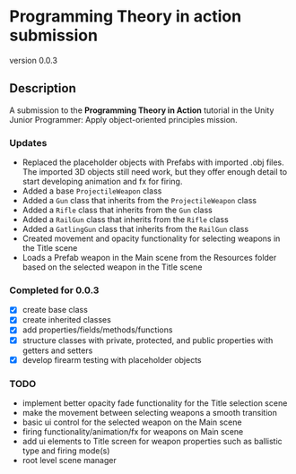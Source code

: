 # Programming Theory in action submission
version 0.0.3

## Description
A submission to the **Programming Theory in Action** tutorial in the Unity Junior Programmer: Apply object-oriented principles mission.

### Updates
  - Replaced the placeholder objects with Prefabs with imported .obj files. The imported 3D 
objects still need work, but they offer enough detail to start developing animation and fx 
for firing.
  - Added a base `ProjectileWeapon` class
  - Added a `Gun` class that inherits from the `ProjectileWeapon` class
  - Added a `Rifle` class that inherits from the `Gun` class
  - Added a `RailGun` class that inherits from the `Rifle` class
  - Added a `GatlingGun` class that inherits from the `RailGun` class
  - Created movement and opacity functionality for selecting weapons in the Title scene
  - Loads a Prefab weapon in the Main scene from the Resources folder based on the selected weapon in the Title scene

### Completed for 0.0.3
  - [x] create base class
  - [x] create inherited classes
  - [x] add properties/fields/methods/functions
  - [x] structure classes with private, protected, and public properties with getters and setters
  - [x] develop firearm testing with placeholder objects

### TODO
  - implement better opacity fade functionality for the Title selection scene
  - make the movement between selecting weapons a smooth transition
  - basic ui control for the selected weapon on the Main scene
  - firing functionality/animation/fx for weapons on Main scene
  - add ui elements to Title screen for weapon properties such as ballistic type and firing mode(s)
  - root level scene manager

